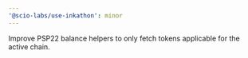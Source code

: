 ```yaml
---
'@scio-labs/use-inkathon': minor
---
```


Improve PSP22 balance helpers to only fetch tokens applicable for the active chain.
